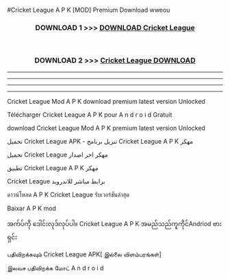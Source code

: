 #Cricket League  A P K [MOD] Premium Download wweou



<div align="center">

<h3>DOWNLOAD 1 >>> <a href="https://teeasianyam.web.app?sq=Cricket League ">DOWNLOAD Cricket League  </a></h3><br>

<h3>DOWNLOAD 2 >>> <a href="https://teeasianyam.web.app?sq=Cricket League  ">Cricket League   DOWNLOAD </a></h3>

</div>


----------------------------------------------------------

----------------------------------------------------------

----------------------------------------------------------

----------------------------------------------------------


Cricket League   Mod A P K download premium latest version Unlocked

Télécharger Cricket League   A P K pour A n d r o i d Gratuit

download Cricket League   Mod A P K premium latest version Unlocked

تحميل Cricket League   APK - تنزيل برنامج Cricket League   A P K مهكر

تحميل Cricket League   مهكر اخر اصدار

تطبيق Cricket League   A P K مهكر

Cricket League   برابط مباشر للاندرويد

ดาวน์โหลด A P K Cricket League   รับเวอร์ชันล่าสุด

Baixar A P K mod

အက်ပ်ကို ဒေါင်းလုဒ်လုပ်ပါ။ Cricket League   A P K အမည်သည်ကူကိုင်Andriod ဗားရှင်း

பதிவிறக்கவும் Cricket League   APK[ இல்லை விளம்பரங்கள்] 
 
இலவச பதிவிறக்க மோட் A n d r o i d



